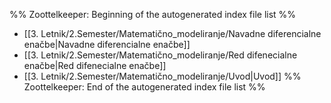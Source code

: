 %% Zoottelkeeper: Beginning of the autogenerated index file list  %%
-  [[3. Letnik/2.Semester/Matematično_modeliranje/Navadne diferencialne enačbe|Navadne diferencialne enačbe]]
-  [[3. Letnik/2.Semester/Matematično_modeliranje/Red difenecialne enačbe|Red difenecialne enačbe]]
-  [[3. Letnik/2.Semester/Matematično_modeliranje/Uvod|Uvod]]
%% Zoottelkeeper: End of the autogenerated index file list  %%
